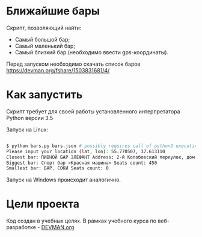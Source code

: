 # Ближайшие бары

Скрипт, позволяющий найти:
- Самый большой бар;
- Самый маленький бар;
- Самый близкий бар (необходимо ввести gps-координаты).

Перед запуском необходимо скачать список баров https://devman.org/fshare/1503831681/4/

# Как запустить

Скрипт требует для своей работы установленного интерпретатора Python версии 3.5

Запуск на Linux:

```bash

$ python bars.py bars.json # possibly requires call of python3 executive instead of just python
Please input your location (lat, lon): 55.770507, 37.613110
Closest bar: ПИВНОЙ БАР ЭЛЕФАНТ Address: 2-й Колобовский переулок, дом 12
Biggest bar: Спорт бар «Красная машина» Seats count: 450
Smallest bar: БАР. СОКИ Seats count: 0
```

Запуск на Windows происходит аналогично.

# Цели проекта

Код создан в учебных целях. В рамках учебного курса по веб-разработке - [DEVMAN.org](https://devman.org)
